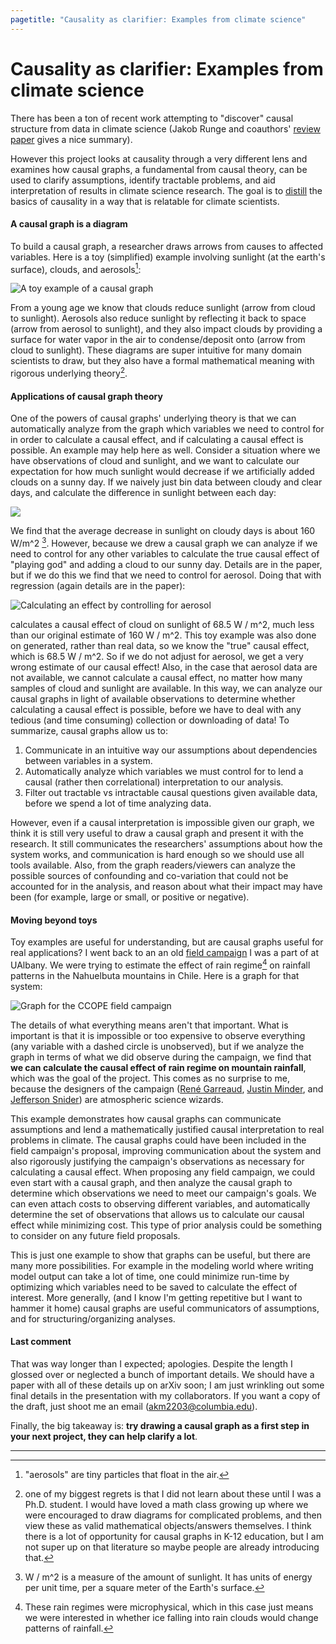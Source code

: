 ```yaml
---
pagetitle: "Causality as clarifier: Examples from climate science"
---
```


Causality as clarifier: Examples from climate science
==========================================================================

There has been a ton of recent work attempting to "discover" causal
structure from data in climate science (Jakob Runge and coauthors'
[review paper](https://www.nature.com/articles/s41467-019-10105-3)
gives a nice summary).

However this project looks at causality through a very different lens
and examines how causal graphs, a fundamental from causal theory, can
be used to clarify assumptions, identify tractable problems, and aid
interpretation of results in climate science research. The goal is to
[distill](https://distill.pub/2017/research-debt/) the basics of
causality in a way that is relatable for climate scientists.

#### A causal graph is a diagram

To build a causal graph, a researcher draws arrows from causes to
affected variables. Here is a toy (simplified) example involving
sunlight (at the earth's surface), clouds, and aerosols[^1]:

![A toy example of a causal graph](dot/cloud-aerosol.png)

From a young age we know that clouds reduce sunlight (arrow from cloud
to sunlight). Aerosols also reduce sunlight by reflecting it back to
space (arrow from aerosol to sunlight), and they also impact clouds by
providing a surface for water vapor in the air to condense/deposit
onto (arrow from cloud to sunlight). These diagrams are super intuitive
for many domain scientists to draw, but they also have a formal
mathematical meaning with rigorous underlying theory[^2].

#### Applications of causal graph theory

One of the powers of causal graphs' underlying theory is that we can
automatically analyze from the graph which variables we need to
control for in order to calculate a causal effect, and if calculating
a causal effect is possible. An example may help here as
well. Consider a situation where we have observations of cloud and
sunlight, and we want to calculate our expectation for how much
sunlight would decrease if we artificially added clouds on a sunny
day. If we naively just bin data between cloudy and clear days, and
calculate the difference in sunlight between each day:

![](fig/naiveCloudSunlight.png)

We find that the average decrease in sunlight on cloudy days is about
160 W/m^2 [^3]. However, because we drew a causal graph we can analyze
if we need to control for any other variables to calculate the true
causal effect of "playing god" and adding a cloud to our sunny
day. Details are in the paper, but if we do this we find that we need
to control for aerosol. Doing that with regression (again details are
in the paper):

![Calculating an effect by controlling for aerosol](fig/naiveCloudSunlight.png)

calculates a causal effect of cloud on sunlight of 68.5 W / m^2, much
less than our original estimate of 160 W / m^2. This toy example was
also done on generated, rather than real data, so we know the "true"
causal effect, which is 68.5 W / m^2. So if we do not adjust for
aerosol, we get a very wrong estimate of our causal effect! Also, in
the case that aerosol data are not available, we cannot calculate a
causal effect, no matter how many samples of cloud and sunlight are
available. In this way, we can analyze our causal graphs in light of
available observations to determine whether calculating a causal
effect is possible, before we have to deal with any tedious (and time
consuming) collection or downloading of data! To summarize, causal
graphs allow us to:

1. Communicate in an intuitive way our assumptions about dependencies
   between variables in a system.
2. Automatically analyze which variables we must control for to lend a
   causal (rather then correlational) interpretation to our analysis.
3. Filter out tractable vs intractable causal questions given
   available data, before we spend a lot of time analyzing data.

However, even if a causal interpretation is impossible given our
graph, we think it is still very useful to draw a causal graph and
present it with the research. It still communicates the researchers'
assumptions about how the system works, and communication is hard
enough so we should use all tools available. Also, from the graph
readers/viewers can analyze the possible sources of confounding and
co-variation that could not be accounted for in the analysis, and
reason about what their impact may have been (for example, large or
small, or positive or negative).

#### Moving beyond toys

Toy examples are useful for understanding, but are causal graphs
useful for real applications? I went back to an an old [field
campaign](http://www.atmos.albany.edu/student/massmann/ccope.html) I
was a part of at UAlbany. We were trying to estimate the effect of
rain regime[^4] on rainfall patterns in the Nahuelbuta mountains in
Chile. Here is a graph for that system:

![Graph for the
[CCOPE](http://www.atmos.albany.edu/student/massmann/ccope.html) field
campaign](dot/ccope.png)

The details of what everything means aren't that important. What is
important is that it is impossible or too expensive to observe
everything (any variable with a dashed circle is unobserved), but if
we analyze the graph in terms of what we did observe during the
campaign, we find that **we can calculate the causal effect of rain
regime on mountain rainfall**, which was the goal of the project. This
comes as no surprise to me, because the designers of the campaign
([René Garreaud](http://www.dgf.uchile.cl/rene/), [Justin
Minder](http://www.atmos.albany.edu/facstaff/jminder/), and
[Jefferson Snider](https://www.uwyo.edu/atsc/directory/faculty/snider/index.html
)) are atmospheric science wizards.

This example demonstrates how causal graphs can communicate
assumptions and lend a mathematically justified causal interpretation
to real problems in climate. The causal graphs could have been
included in the field campaign's proposal, improving communication
about the system and also rigorously justifying the campaign's
observations as necessary for calculating a causal effect. When
proposing any field campaign, we could even start with a causal graph,
and then analyze the causal graph to determine which observations we
need to meet our campaign's goals. We can even attach costs to
observing different variables, and automatically determine the set of
observations that allows us to calculate our causal effect while
minimizing cost. This type of prior analysis could be something to
consider on any future field proposals.

This is just one example to show that graphs can be useful, but there
are many more possibilities. For example in the modeling world where
writing model output can take a lot of time, one could minimize
run-time by optimizing which variables need to be saved to calculate
the effect of interest. More generally, (and I know I'm getting
repetitive but I want to hammer it home) causal graphs are useful
communicators of assumptions, and for structuring/organizing analyses.

#### Last comment

That was way longer than I expected; apologies. Despite the length I
glossed over or neglected a bunch of important details. We should have
a paper with all of these details up on arXiv soon; I am just
wrinkling out some final details in the presentation with my
collaborators. If you want a copy of the draft, just shoot me an email
(akm2203@columbia.edu).

Finally, the big takeaway is: **try drawing a causal graph as a first
step in your next project, they can help clarify a lot**.

------------
[^1]: "aerosols" are tiny particles that float in the air.

[^2]: one of my biggest regrets is that I did not learn about these
    until I was a Ph.D. student. I would have loved a math class
    growing up where we were encouraged to draw diagrams for
    complicated problems, and then view these as valid mathematical
    objects/answers themselves. I think there is a lot of opportunity
    for causal graphs in K-12 education, but I am not super up on that
    literature so maybe people are already introducing that.

[^3]: W / m^2 is a measure of the amount of sunlight. It has units of
    energy per unit time, per a square meter of the Earth's surface.

[^4]: These rain regimes were microphysical, which in this case just
    means we were interested in whether ice falling into
    rain clouds would change patterns of rainfall.
